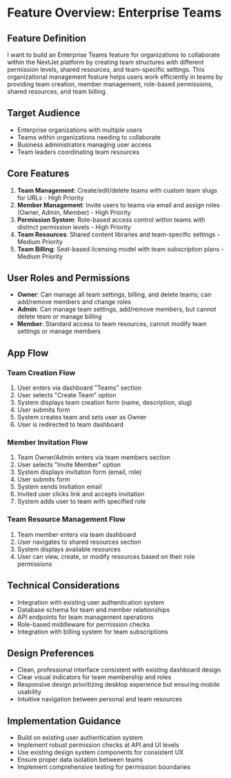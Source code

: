 # Feature Overview: Enterprise Teams

## Feature Definition
I want to build an Enterprise Teams feature for organizations to collaborate within the NextJet platform by creating team structures with different permission levels, shared resources, and team-specific settings. This organizational management feature helps users work efficiently in teams by providing team creation, member management, role-based permissions, shared resources, and team billing.

## Target Audience
- Enterprise organizations with multiple users
- Teams within organizations needing to collaborate
- Business administrators managing user access
- Team leaders coordinating team resources

## Core Features
1. **Team Management**: Create/edit/delete teams with custom team slugs for URLs - High Priority
2. **Member Management**: Invite users to teams via email and assign roles (Owner, Admin, Member) - High Priority
3. **Permission System**: Role-based access control within teams with distinct permission levels - High Priority
4. **Team Resources**: Shared content libraries and team-specific settings - Medium Priority
5. **Team Billing**: Seat-based licensing model with team subscription plans - Medium Priority

## User Roles and Permissions
- **Owner**: Can manage all team settings, billing, and delete teams; can add/remove members and change roles
- **Admin**: Can manage team settings, add/remove members, but cannot delete team or manage billing
- **Member**: Standard access to team resources, cannot modify team settings or manage members

## App Flow
### Team Creation Flow
1. User enters via dashboard "Teams" section
2. User selects "Create Team" option
3. System displays team creation form (name, description, slug)
4. User submits form
5. System creates team and sets user as Owner
6. User is redirected to team dashboard

### Member Invitation Flow
1. Team Owner/Admin enters via team members section
2. User selects "Invite Member" option
3. System displays invitation form (email, role)
4. User submits form
5. System sends invitation email
6. Invited user clicks link and accepts invitation
7. System adds user to team with specified role

### Team Resource Management Flow
1. Team member enters via team dashboard
2. User navigates to shared resources section
3. System displays available resources
4. User can view, create, or modify resources based on their role permissions

## Technical Considerations
- Integration with existing user authentication system
- Database schema for team and member relationships
- API endpoints for team management operations
- Role-based middleware for permission checks
- Integration with billing system for team subscriptions

## Design Preferences
- Clean, professional interface consistent with existing dashboard design
- Clear visual indicators for team membership and roles
- Responsive design prioritizing desktop experience but ensuring mobile usability
- Intuitive navigation between personal and team resources

## Implementation Guidance
- Build on existing user authentication system
- Implement robust permission checks at API and UI levels
- Use existing design system components for consistent UX
- Ensure proper data isolation between teams
- Implement comprehensive testing for permission boundaries 